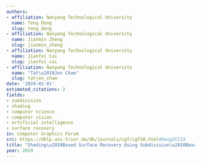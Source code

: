 ```yaml
---
authors:
- affiliation: Nanyang Technological University
  name: Teng Deng
  slug: teng_deng
- affiliation: Nanyang Technological University
  name: Jianmin Zheng
  slug: jianmin_zheng
- affiliation: Nanyang Technological University
  name: Jianfei Cai
  slug: jianfei_cai
- affiliation: Nanyang Technological University
  name: "Tat\u2010Jen Cham"
  slug: tatjen_cham
date: '2019-02-01'
estimated_citations: 2
fields:
- subdivision
- shading
- computer science
- computer vision
- artificial intelligence
- surface recovery
in: Computer Graphics Forum
src: https://dblp.uni-trier.de/db/journals/cgf/cgf38.html#DengZCC19
title: "Shading\u2010Based Surface Recovery Using Subdivision\u2010Based Representation"
year: 2019
---
```

